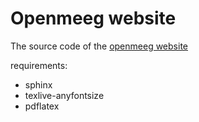 Openmeeg website
================

The source code of the [openmeeg website](<http://openmeeg.github.io/>)

requirements:
- sphinx
- texlive-anyfontsize
- pdflatex
